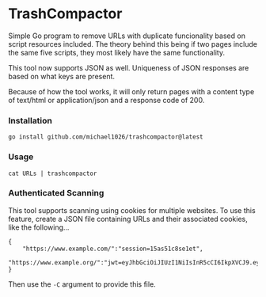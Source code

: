 # TrashCompactor
Simple Go program to remove URLs with duplicate funcionality based on script resources included. The theory behind this being if two pages include the same five scripts, they most likely have the same functionality.

This tool now supports JSON as well. Uniqueness of JSON responses are based on what keys are present.

Because of how the tool works, it will only return pages with a content type of text/html or application/json and a response code of 200. 

### Installation
`go install github.com/michael1026/trashcompactor@latest`

### Usage
`cat URLs | trashcompactor`

### Authenticated Scanning
This tool supports scanning using cookies for multiple websites. To use this feature, create a JSON file containing URLs and their associated cookies, like the following...

```
{
    "https://www.example.com/":"session=15as51c8se1et",
    "https://www.example.org/":"jwt=eyJhbGciOiJIUzI1NiIsInR5cCI6IkpXVCJ9.eyJzdWIiOiIxMjM0NTY3ODkwIiwibmFtZSI6IkpvaG4gRG9lIiwiaWF0IjoxNTE2MjM5MDIyfQ.SflKxwRJSMeKKF2QT4fwpMeJf36POk6yJV_adQssw5c"
}
```

Then use the `-C` argument to provide this file. 
